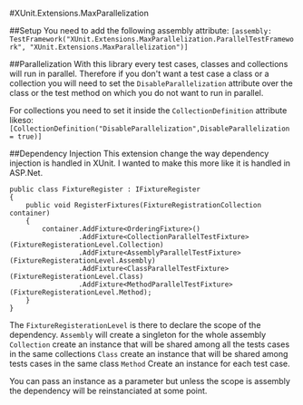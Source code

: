 #XUnit.Extensions.MaxParallelization

##Setup
You need to add the following assembly attribute: 
`[assembly: TestFramework("XUnit.Extensions.MaxParallelization.ParallelTestFramework", "XUnit.Extensions.MaxParallelization")]`

##Parallelization
With this library every test cases, classes and collections will run in parallel. Therefore if you don't want a test case a class or a collection you will need to set the `DisableParallelization` attribute over the class or the test method on which you do not want to run in parallel.

For collections you need to set it inside the `CollectionDefinition` attribute likeso:
`[CollectionDefinition("DisableParallelization",DisableParallelization = true)]`

##Dependency Injection
This extension change the way dependency injection is handled in XUnit. I wanted to make this more like it is handled in ASP.Net.
```
public class FixtureRegister : IFixtureRegister
{
    public void RegisterFixtures(FixtureRegistrationCollection container)
    {
        container.AddFixture<OrderingFixture>()
                 .AddFixture<CollectionParallelTestFixture>(FixtureRegisterationLevel.Collection)
                 .AddFixture<AssemblyParallelTestFixture>(FixtureRegisterationLevel.Assembly)
                 .AddFixture<ClassParallelTestFixture>(FixtureRegisterationLevel.Class)
                 .AddFixture<MethodParallelTestFixture>(FixtureRegisterationLevel.Method);
    }
}
```
The `FixtureRegisterationLevel` is there to declare the scope of the dependency.
`Assembly` will create a singleton for the whole assembly
`Collection` create an instance that will be shared among all the tests cases in the same collections 
`Class` create an instance that will be shared among tests cases in the same class
`Method` Create an instance for each test case.

You can pass an instance as a parameter but unless the scope is assembly the dependency will be reinstanciated at some point.

